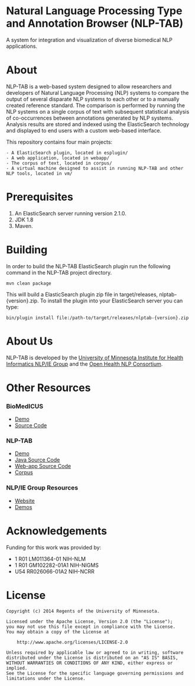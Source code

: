 Natural Language Processing Type and Annotation Browser (NLP-TAB)
===

A system for integration and visualization of diverse biomedical NLP applications.


About
===

NLP-TAB is a web-based system designed to allow researchers and developers of Natural Language Processing (NLP) systems
to compare the output of several disparate NLP systems to each other or to a manually created reference standard.
The comparison is performed by running the NLP systems on a single corpus of text with subsequent statistical analysis
of co-occurrences between annotations generated by NLP systems. Analysis results are stored and indexed using the
ElasticSearch technology and displayed to end users with a custom web-based interface.

This repository contains four main projects:

	- A ElasticSearch plugin, located in esplugin/
	- A web application, located in webapp/
	- The corpus of text, located in corpus/
	- A virtual machine designed to assist in running NLP-TAB and other NLP tools, located in vm/


Prerequisites
===

1. An ElasticSearch server running version 2.1.0.
2. JDK 1.8
3. Maven.


Building
===

In order to build the NLP-TAB ElasticSearch plugin run the following command in the NLP-TAB project directory.

    mvn clean package

This will build a ElasticSearch plugin zip file in target/releases, nlptab-{version}.zip. To install the plugin into
your ElasticSearch server you can type:

    bin/plugin install file:/path-to/target/releases/nlptab-{version}.zip


About Us
===

NLP-TAB is developed by the
[University of Minnesota Institute for Health Informatics NLP/IE Group](http://www.bmhi.umn.edu/ihi/research/nlpie/) and
the [Open Health NLP Consortium](http://ohnlp.org/index.php/Main_Page).


Other Resources
===

### BioMedICUS

*   [Demo](http://athena.ahc.umn.edu/biomedicus/)
*   [Source Code](https://bitbucket.org/nlpie/biomedicus)

### NLP-TAB

*   [Demo](http://athena.ahc.umn.edu/nlptab)
*   [Java Source Code](http://bitbucket.org/nlpie/nlptab)
*   [Web-app Source Code](http://bitbucket.org/nlpie/nlptab-webapp)
*   [Corpus](http://bitbucket.org/nlpie/nlptab-corpus)

### NLP/IE Group Resources

*   [Website](http://www.bmhi.umn.edu/ihi/research/nlpie/resources/index.htm)
*   [Demos](http://athena.ahc.umn.edu/)


Acknowledgements
===

Funding for this work was provided by:

*	1 R01 LM011364-01 NIH-NLM
*	1 R01 GM102282-01A1 NIH-NIGMS
*	U54 RR026066-01A2 NIH-NCRR


License
===

    Copyright (c) 2014 Regents of the University of Minnesota.

    Licensed under the Apache License, Version 2.0 (the "License");
    you may not use this file except in compliance with the License.
    You may obtain a copy of the License at

        http://www.apache.org/licenses/LICENSE-2.0

    Unless required by applicable law or agreed to in writing, software
    distributed under the License is distributed on an "AS IS" BASIS,
    WITHOUT WARRANTIES OR CONDITIONS OF ANY KIND, either express or implied.
    See the License for the specific language governing permissions and
    limitations under the License.
